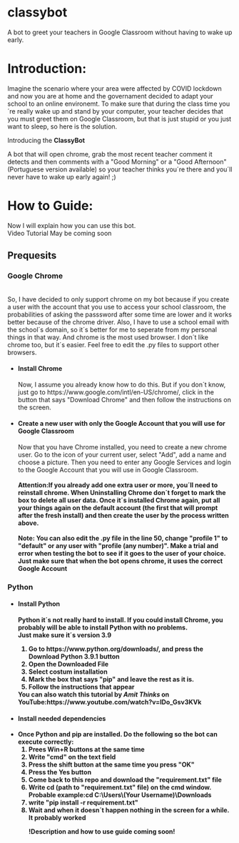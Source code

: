 # classybot
A bot to greet your teachers in Google Classroom without having to wake up early.

<h1>Introduction:</h1>
Imagine the scenario where your area were affected by COVID lockdown and now you are at home and the governament decided to adapt your school to an online environemt. To make sure that during the class time you´re really wake up and stand by your computer, your teacher decides that you must greet them on Google Classroom, but that is just stupid or you just want to sleep, so here is the solution.
<br>
<p>Introducing the <b>ClassyBot</b></p>

A bot that will open chrome, grab the most recent teacher comment it detects and then comments with a "Good Morning" or a "Good Afternoon" (Portuguese version available) so your teacher thinks you´re there and you´ll never have to wake up early again! ;)


<h1>How to Guide:</h1>
Now I will explain how you can use this bot.
<br>
Video Tutorial May be coming soon
<br>
<h2>Prequesits</h2>
<h3>Google Chrome</h3>
<br>
So, I have decided to only support chrome on my bot because if you create a user with the account that you use to access your school classroom, the probabilities of asking the passsword after some time are lower and it works better because of the chrome driver. Also, I have to use a school email with the school´s domain, so it´s better for me to seperate from my personal things in that way. And chrome is the most used browser. I don´t like chrome too, but it´s easier. Feel free to edit the .py files to support other browsers.
<ul>
  <li><h4>Install Chrome</h4></li>
 Now, I assume you already know how to do this. But if you don´t know, just go to https://www.google.com/intl/en-US/chrome/,   click in the button that says "Download Chrome" and then follow the instructions on the screen.
  <li><h4>Create a new user with only the Google Account that you will use for Google Classroom</h4></li>
    Now that you have Chrome installed, you need to create a new chrome user. Go to the icon of your current user, select "Add", add a name and choose a picture. Then you need to enter any Google Services and login to the Google Account that you will use in Google Classroom.
  <br>
  <br>
 <b>Attention<b>:If you already add one extra user or more, you´ll need to reinstall chrome. When Uninstalling Chrome don´t forget to mark the box to delete all user data. Once it´s installed Chrome again, put all your things again on the default account (the first that will prompt after the fresh install) and then create the user by the process written above.
  <br>
  <br>
  <b>Note<b>: You can also edit the .py file in the line 50, change "profile 1" to "default" or any user with "profile (any number)". Make a trial and error when testing the bot         to see if it goes to the user of your choice. Just make sure that when the bot opens chrome, it uses the correct Google Account
    </ul>
<h3>Python</h3>
    <ul>
      <li><h4>Install Python</h4></li>
        Python it´s not really hard to install. If you could install Chrome, you probably will be able to install Python with no problems.
      <br>
      <b>Just make sure it´s version 3.9</b>
      <ol>
        <li>Go to https://www.python.org/downloads/, and press the Download Python 3.9.1 button</li>
        <li>Open the Downloaded File</li>
        <li>Select costum installation</li>
        <li>Mark the box that says "pip" and leave the rest as it is.</li>
        <li>Follow the instructions that appear</li>
      </ol>
      You can also watch this tutorial by <i>Amit Thinks</i> on YouTube:https://www.youtube.com/watch?v=IDo_Gsv3KVk
      <li><h4>Install needed dependencies</h4><li>
    Once Python and pip are installed. Do the following so the bot can execute correctly:
      <ol>
        <li>Prees Win+R buttons at the same time</li>
        <li>Write "cmd" on the text field</li>
        <li>Press the shift button at the same time you press "OK"</li>
        <li>Press the Yes button</li>
        <li>Come back to this repo and download the "requirement.txt" file</li>
        <li>Write cd (path to "requirement.txt" file) on the cmd window. Probable example:cd C:\Users\(Your Username)\Downloads</li>
        <li>write "pip install -r requirement.txt"</li>
        <li>Wait and when it doesn´t happen nothing in the screen for a while. It probably worked</li>
        
      
        
    
  
!Description and how to use guide coming soon!
